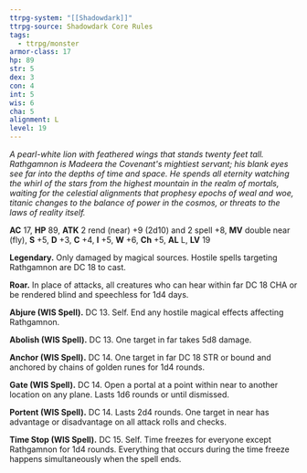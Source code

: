 ```yaml
---
ttrpg-system: "[[Shadowdark]]"
ttrpg-source: Shadowdark Core Rules
tags:
  - ttrpg/monster
armor-class: 17
hp: 89
str: 5
dex: 3
con: 4
int: 5
wis: 6
cha: 5
alignment: L
level: 19
---
```


*A pearl-white lion with feathered wings that stands twenty feet*
*tall. Rathgamnon is Madeera the Covenant's mightiest servant; his*
*blank eyes see far into the depths of time and space. He spends all*
*eternity watching the whirl of the stars from the highest mountain*
*in the realm of mortals, waiting for the celestial alignments that*
*prophesy epochs of weal and woe, titanic changes to the balance*
*of power in the cosmos, or threats to the laws of reality itself.*

**AC** 17, **HP** 89, **ATK** 2 rend (near) +9 (2d10) and 2 spell +8, **MV** double near (fly), **S** +5, **D** +3, **C** +4, **I** +5, **W** +6, **Ch** +5, **AL** L, **LV** 19

**Legendary.** Only damaged by magical sources. Hostile spells
targeting Rathgamnon are DC 18 to cast.

**Roar.** In place of attacks, all creatures who can hear within far DC 18
CHA or be rendered blind and speechless for 1d4 days.

**Abjure (WIS Spell).** DC 13. Self. End any hostile magical effects
affecting Rathgamnon.

**Abolish (WIS Spell).** DC 13. One target in far takes 5d8 damage.

**Anchor (WIS Spell).** DC 14. One target in far DC 18 STR or bound and
anchored by chains of golden runes for 1d4 rounds.

**Gate (WIS Spell).** DC 14. Open a portal at a point within near to
another location on any plane. Lasts 1d6 rounds or until dismissed.

**Portent (WIS Spell).** DC 14. Lasts 2d4 rounds. One target in near has
advantage or disadvantage on all attack rolls and checks.

**Time Stop (WIS Spell).** DC 15. Self. Time freezes for everyone except
Rathgamnon for 1d4 rounds. Everything that occurs during the time
freeze happens simultaneously when the spell ends.
